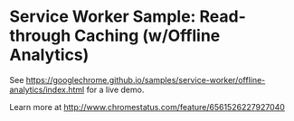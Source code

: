 Service Worker Sample: Read-through Caching (w/Offline Analytics)
===
See https://googlechrome.github.io/samples/service-worker/offline-analytics/index.html for a live demo.

Learn more at http://www.chromestatus.com/feature/6561526227927040
